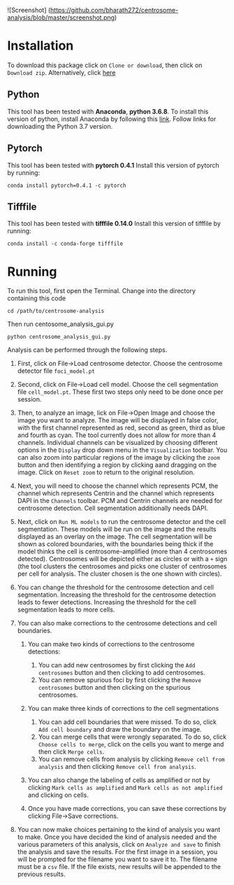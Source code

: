 ![Screenshot]
(https://github.com/bharath272/centrosome-analysis/blob/master/screenshot.png)



# Installation

To download this package click on `Clone or download`, then click on `Download zip`. 
Alternatively, click [here](https://github.com/bharath272/centrosome-analysis/archive/master.zip)

## Python

This tool has been tested with **Anaconda**, **python 3.6.8**.
To install this version of python, install Anaconda by following this [link](https://docs.anaconda.com/anaconda/install/). Follow links for downloading the Python 3.7 version.

## Pytorch
This tool has been tested with **pytorch 0.4.1**
Install this version of pytorch by running:
```
conda install pytorch=0.4.1 -c pytorch
```

## Tifffile
This tool has been tested with **tifffile 0.14.0**
Install this version of tifffile by running:
```
conda install -c conda-forge tifffile
```

# Running
To run this tool, first open the Terminal.
Change into the directory containing this code
```
cd /path/to/centrosome-analysis
```
Then run centosome_analysis_gui.py
```
python centrosome_analysis_gui.py
```

Analysis can be performed through the following steps.
1. First, click on File->Load centrosome detector. Choose the centrosome detector file `foci_model.pt`

2. Second, click on File->Load cell model. Choose the cell segmentation file `cell_model.pt`. These first two steps only need to be done once per session.

3. Then, to analyze an image, lick on File->Open Image and choose the image you want to analyze. The image will be displayed in false color, with the first channel represented as red, second as green, third as blue and fourth as cyan. The tool currently does not allow for more than 4 channels. Individual channels can be visualized by choosing different options in the `Display` drop down menu in the `Visualization` toolbar. You can also zoom into particular regions of the image by clicking the `zoom` button and then identifying a region by clicking aand dragging on the image. Click on `Reset zoom` to return to the original resolution.

4. Next, you will need to choose the channel which represents PCM, the channel which represents Centrin and the channel which represents DAPI in the `Channels` toolbar. PCM and Centrin channels are needed for centrosome detection. Cell segmentation additionally needs DAPI.

5. Next, click on `Run ML models` to run the centrosome detector and the cell segmentation. These models will be run on the image and the results displayed as an overlay on the image. The cell segmentation will be shown as colored boundaries, with the boundaries being thick if the model thinks the cell is centrosome-amplified (more than 4 centrosomes detected). Centrosomes will be depicted either as circles or with a `+` sign (the tool clusters the centrosomes and picks one cluster of centrosomes per cell for analysis. The cluster chosen is the one shown with circles).

6. You can change the threshold for the centrosome detection and cell segmentation. Increasing the threshold for the centrosome detection leads to fewer detections. Increasing the threshold for the cell segmentation leads to more cells.

7. You can also make corrections to the centrosome detections and cell boundaries.
   1. You can make two kinds of corrections to the centrosome detections:
      1. You can add new centrosomes by first clicking the `Add centrosomes` button and then clicking to add centrosomes.
      2. You can remove spurious foci by first clicking the `Remove centrosomes` button and then clicking on the spurious
    centrosomes.

   2. You can make three kinds of corrections to the cell segmentations
      1. You can add cell boundaries that were missed. To do so, click `Add cell boundary` and draw the boundary on the image.
      2. You can merge cells that were wrongly separated. To do so, click `Choose cells to merge`, click on the cells you want to merge and then click `Merge cells`.
      3. You can remove cells from analysis by clicking `Remove cell from analysis` and then clicking `Remove cell from analysis`.
 
   3. You can also change the labeling of cells as amplified or not by clicking `Mark cells as amplified` and `Mark cells as not amplified` and clicking on cells.
   4. Once you have made corrections, you can save these corrections by clicking File->Save corrections.

7. You can now make choices pertaining to the kind of analysis you want to make. Once you have decided the kind of analysis needed and the various parameters of this analysis, click on `Analyze and save` to finish the analysis and save the results. For the first image in a session, you will be prompted for the filename you want to save it to. The filename must be a `csv` file. If the file exists, new results will be appended to the previous results.

